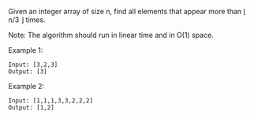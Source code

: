 Given an integer array of size n, find all elements that appear more than ⌊ n/3 ⌋ times.

Note: The algorithm should run in linear time and in O(1) space.

Example 1:
```
Input: [3,2,3]
Output: [3]
```
Example 2:
```
Input: [1,1,1,3,3,2,2,2]
Output: [1,2]
```
